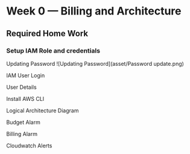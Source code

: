 # Week 0 — Billing and Architecture

## Required Home Work

### Setup IAM Role and credentials
Updating Password
![Updating Password](asset/Password update.png)


IAM User Login



User Details



Install AWS CLI




Logical Architecture Diagram




Budget Alarm




Billing Alarm



Cloudwatch Alerts


